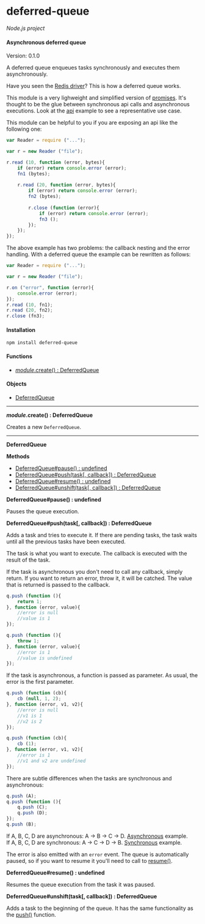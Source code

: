 deferred-queue
==============

_Node.js project_

#### Asynchronous deferred queue ####

Version: 0.1.0

A deferred queue enqueues tasks synchronously and executes them asynchronously.

Have you seen the [Redis driver](https://github.com/mranney/node_redis)? This is how a deferred queue works.

This module is a very lighweight and simplified version of [promises](https://github.com/kriskowal/q). It's thought to be the glue between synchronous api calls and asynchronous executions. Look at the [api](https://github.com/gagle/node-deferred-queue/blob/master/examples/api.js) example to see a representative use case.

This module can be helpful to you if you are exposing an api like the following one:

```javascript
var Reader = require ("...");

var r = new Reader ("file");

r.read (10, function (error, bytes){
	if (error) return console.error (error);
	fn1 (bytes);
	
	r.read (20, function (error, bytes){
		if (error) return console.error (error);
		fn2 (bytes);
		
		r.close (function (error){
			if (error) return console.error (error);
			fn3 ();
		});
	});
});
```

The above example has two problems: the callback nesting and the error handling. With a deferred queue the example can be rewritten as follows:

```javascript
var Reader = require ("...");

var r = new Reader ("file");

r.on ("error", function (error){
	console.error (error);
});
r.read (10, fn1);
r.read (20, fn2);
r.close (fn3);
```

#### Installation ####

```
npm install deferred-queue
```

#### Functions ####

- [_module_.create() : DeferredQueue](#create)

#### Objects ####

- [DeferredQueue](#deferredqueue)

---

<a name="create"></a>
___module_.create() : DeferredQueue__

Creates a new `DeferredQueue`.

---

<a name="deferredqueue"></a>
__DeferredQueue__

__Methods__

- [DeferredQueue#pause() : undefined](#pause)
- [DeferredQueue#push(task[, callback]) : DeferredQueue](#push)
- [DeferredQueue#resume() : undefined](#resume)
- [DeferredQueue#unshift(task[, callback]) : DeferredQueue](#unshift)

<a name="pause"></a>
__DeferredQueue#pause() : undefined__

Pauses the queue execution.

<a name="push"></a>
__DeferredQueue#push(task[, callback]) : DeferredQueue__

Adds a task and tries to execute it. If there are pending tasks, the task waits until all the previous tasks have been executed.

The task is what you want to execute. The callback is executed with the result of the task.

If the task is asynchronous you don't need to call any callback, simply return. If you want to return an error, throw it, it will be catched. The value that is returned is passed to the callback.

```javascript
q.push (function (){
	return 1;
}, function (error, value){
	//error is null
	//value is 1
});
```

```javascript
q.push (function (){
	throw 1;
}, function (error, value){
	//error is 1
	//value is undefined
});
```

If the task is asynchronous, a function is passed as parameter. As usual, the error is the first parameter.

```javascript
q.push (function (cb){
	cb (null, 1, 2);
}, function (error, v1, v2){
	//error is null
	//v1 is 1
	//v2 is 2
});
```

```javascript
q.push (function (cb){
	cb (1);
}, function (error, v1, v2){
	//error is 1
	//v1 and v2 are undefined
});
```

There are subtle differences when the tasks are synchronous and asynchronous:

```javascript
q.push (A);
q.push (function (){
	q.push (C);
	q.push (D);
});
q.push (B);
```

If A, B, C, D are asynchronous: A → B → C → D. [Asynchronous](https://github.com/gagle/node-deferred-queue/blob/master/examples/asynchronous.js) example.  
If A, B, C, D are synchronous: A → C → D → B. [Synchronous](https://github.com/gagle/node-deferred-queue/blob/master/examples/synchronous.js) example.  

The error is also emitted with an `error` event. The queue is automatically paused, so if you want to resume it you'll need to call to [resume()](#resume).

<a name="resume"></a>
__DeferredQueue#resume() : undefined__

Resumes the queue execution from the task it was paused.

<a name="unshift"></a>
__DeferredQueue#unshift(task[, callback]) : DeferredQueue__

Adds a task to the beginning of the queue. It has the same functionality as the [push()](#push) function.
